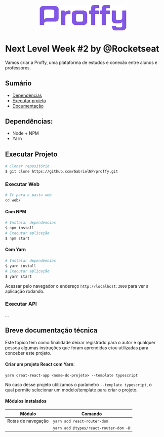 <p align="center">
   <img src="https://github.com/vsamarcus/proffy/blob/master/.github/logo.png?raw=true" alt="Proffy" width="280"/>
</p>

# Next Level Week #2 by @Rocketseat

Vamos criar a Proffy, uma plataforma de estudos e conexão entre alunos e professores.

## Sumário
- [Dependências](#Dependências)
- [Executar projeto](#Executar-Projeto)
- [Documentação](#Breve-documentação-técnica)


## Dependências:

- Node + NPM
- Yarn

## Executar Projeto

```bash
# Clonar repositório
$ git clone https://github.com/GabrielNP/proffy.git
```

### Executar Web

```bash
# Ir para a pasta web
cd web/
```

#### Com NPM
```bash
# Instalar dependências
$ npm install 
# Executar aplicação
$ npm start
```
#### Com Yarn
```bash
# Instalar dependências
$ yarn install 
# Executar aplicação
$ yarn start
```

Acessar pelo navegador o endereço `http://localhost:3000` para ver a aplicação rodando.

### Executar API

...

## Breve documentação técnica

Este tópico tem como finalidade deixar registrado para o autor e qualquer pessoa algumas instruções que foram aprendidas e/ou utilizadas para conceber este projeto.


#### Criar um projeto React com Yarn:

```
yarn creat-react-app <nome-do-projeto> --template typescript
```

No caso desse projeto utilizamos o parâmetro `--template typescript`, o qual permite selecionar um modelo/template para criar o projeto.


#### Módulos instalados

|Módulo|Comando|
|------|-------|
|Rotas de navegação|`yarn add react-router-dom`|
||`yarn add @types/react-router-dom -D`
